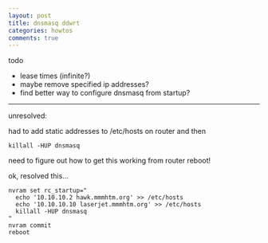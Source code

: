 ```yaml
---
layout: post
title: dnsmasq ddwrt
categories: howtos
comments: true
---
```


todo
- lease times (infinite?)
- maybe remove specified ip addresses?
- find better way to configure dnsmasq from startup?


---

unresolved:

had to add static addresses to /etc/hosts on router and then 

    killall -HUP dnsmasq

need to figure out how to get this working from router reboot!


ok, resolved this...

    nvram set rc_startup="
      echo '10.10.10.2 hawk.mmmhtm.org' >> /etc/hosts
      echo '10.10.10.10 laserjet.mmmhtm.org' >> /etc/hosts
      killall -HUP dnsmasq
    "
    nvram commit
    reboot

